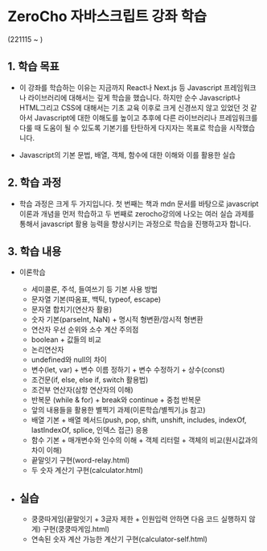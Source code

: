 # ZeroCho 자바스크립트 강좌 학습

(221115 ~ )

## 1. 학습 목표

- 이 강좌를 학습하는 이유는 지금까지 React나 Next.js 등 Javascript 프레임워크나 라이브러리에 대해서는 깊게 학습을 했습니다. 하지만 순수 Javascript나 HTML그리고 CSS에 대해서는 기초 교육 이후로 크게 신경쓰지 않고 있었던 것 같아서 Javascript에 대한 이해도를 높이고 추후에 다른 라이브러리나 프레임워크를 다룰 때 도움이 될 수 있도록 기본기를 탄탄하게 다지자는 목표로 학습을 시작했습니다.

- Javascript의 기본 문법, 배열, 객체, 함수에 대한 이해와 이를 활용한 실습

## 2. 학습 과정

- 학습 과정은 크게 두 가지입니다. 첫 번째는 책과 mdn 문서를 바탕으로 javascript 이론과 개념을 먼저 학습하고 두 번째로 zerocho강의에 나오는 여러 실습 과제를 통해서 javascript 활용 능력을 향상시키는 과정으로 학습을 진행하고자 합니다.

## 3. 학습 내용

- 이론학습

  - 세미콜론, 주석, 들여쓰기 등 기본 사용 방법
  - 문자열 기본(따옴표, 백틱, typeof, escape)
  - 문자열 합치기(연산자 활용)
  - 숫자 기본(parseInt, NaN) + 명시적 형변환/암시적 형변환
  - 연산자 우선 순위와 소수 계산 주의점
  - boolean + 값들의 비교
  - 논리연산자
  - undefined와 null의 차이
  - 변수(let, var) + 변수 이름 정하기 + 변수 수정하기 + 상수(const)
  - 조건문(if, else, else if, switch 활용법)
  - 조건부 연산자(삼항 연산자의 이해)
  - 반복문 (while & for) + break와 continue + 중첩 반복문
  - 앞의 내용들을 활용한 별찍기 과제(이론학습/별찍기.js 참고)
  - 배열 기본 + 배열 메서드(push, pop, shift, unshift, includes, indexOf, lastIndexOf, splice, 인덱스 접근) 응용
  - 함수 기본 + 매개변수와 인수의 이해 + 객체 리터럴 + 객체의 비교(원시값과의 차이 이해)
  - 끝말잇기 구현(word-relay.html)
  - 두 숫자 계산기 구현(calculator.html)

- ## 실습
  - 쿵쿵따게임(끝말잇기 + 3글자 제한 + 인원입력 안하면 다음 코드 실행하지 않게) 구현(쿵쿵따게임.html)
  - 연속된 숫자 계산 가능한 계산기 구현(calculator-self.html)
